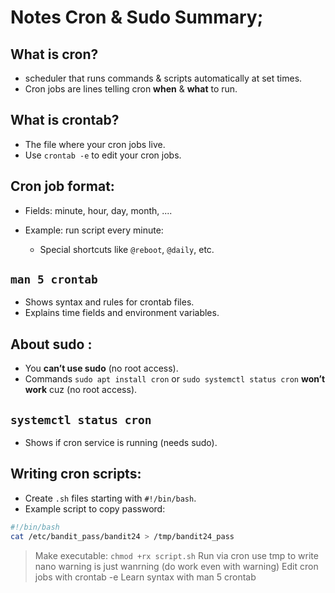 # Notes Cron & Sudo Summary;

## What is cron?
- scheduler that runs commands & scripts automatically at set times.
- Cron jobs are lines telling cron **when** & **what** to run.

## What is crontab?
- The file where your cron jobs live.
- Use `crontab -e` to edit your cron jobs.

## Cron job format:
- Fields: minute, hour, day, month, ....
- Example: run script every minute:

  - Special shortcuts like `@reboot`, `@daily`, etc.

## `man 5 crontab`
- Shows syntax and rules for crontab files.
- Explains time fields and environment variables.

## About sudo :
- You **can’t use sudo** (no root access).
- Commands  `sudo apt install cron` or `sudo systemctl status cron` **won’t work** cuz  (no root access).

## `systemctl status cron`
- Shows if cron service is running (needs sudo).
  
## Writing cron scripts:
- Create `.sh` files starting with `#!/bin/bash`.
- Example script to copy password:
```bash
#!/bin/bash
cat /etc/bandit_pass/bandit24 > /tmp/bandit24_pass
```
> Make executable: ```chmod +rx script.sh```
> Run via cron
> use tmp to write
> nano warning is just wanrning (do work even with warning)
> Edit cron jobs with crontab -e
> Learn syntax with man 5 crontab
